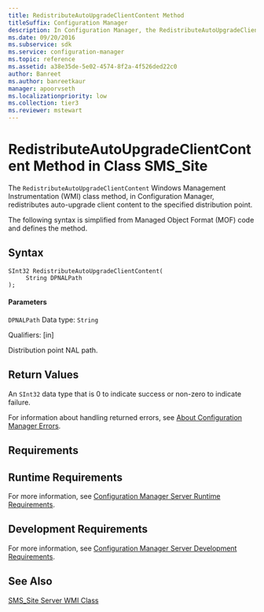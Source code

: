 ```yaml
---
title: RedistributeAutoUpgradeClientContent Method
titleSuffix: Configuration Manager
description: In Configuration Manager, the RedistributeAutoUpgradeClientContent WMI class method redistributes auto-upgrade client content to the specified distribution point.
ms.date: 09/20/2016
ms.subservice: sdk
ms.service: configuration-manager
ms.topic: reference
ms.assetid: a38e35de-5e02-4574-8f2a-4f526ded22c0
author: Banreet
ms.author: banreetkaur
manager: apoorvseth
ms.localizationpriority: low
ms.collection: tier3
ms.reviewer: mstewart
---
```

# RedistributeAutoUpgradeClientContent Method in Class SMS_Site
The `RedistributeAutoUpgradeClientContent` Windows Management Instrumentation (WMI) class method, in Configuration Manager, redistributes auto-upgrade client content to the specified distribution point.

 The following syntax is simplified from Managed Object Format (MOF) code and defines the method.

## Syntax

```
SInt32 RedistributeAutoUpgradeClientContent(
     String DPNALPath
);
```

#### Parameters
 `DPNALPath`
 Data type: `String`

 Qualifiers: [in]

 Distribution point NAL path.

## Return Values
 An `SInt32` data type that is 0 to indicate success or non-zero to indicate failure.

 For information about handling returned errors, see [About Configuration Manager Errors](../../../../../develop/core/understand/about-configuration-manager-errors.md).

## Requirements

## Runtime Requirements
 For more information, see [Configuration Manager Server Runtime Requirements](../../../../../develop/core/reqs/server-runtime-requirements.md).

## Development Requirements
 For more information, see [Configuration Manager Server Development Requirements](../../../../../develop/core/reqs/server-development-requirements.md).

## See Also
 [SMS_Site Server WMI Class](../../../../../develop/reference/core/servers/configure/sms_site-server-wmi-class.md)
